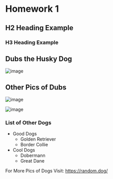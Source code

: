 # Homework 1 

## H2 Heading Example 

### H3 Heading Example 

## Dubs the Husky Dog
![image](https://github.com/user-attachments/assets/07a9a390-06ea-43ff-8108-3ff6a585d99c)

## Other Pics of Dubs
![image](https://github.com/user-attachments/assets/94b317fc-b8a5-4406-bfc9-c643b0565741)

![image](https://github.com/user-attachments/assets/d1efc92f-c3bb-4146-bda3-54a270fc5f71)

### List of Other Dogs
* Good Dogs
  * Golden Retriever
  * Border Collie
* Cool Dogs
  * Dobermann
  * Great Dane

For More Pics of Dogs Visit: https://random.dog/
